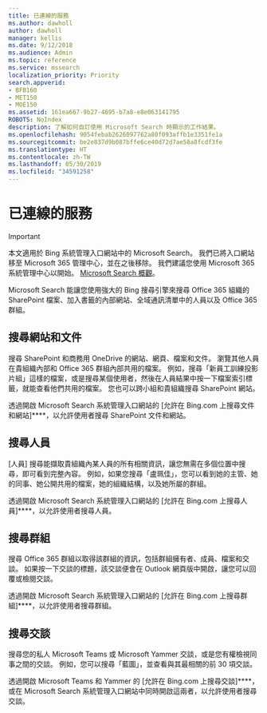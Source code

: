 ```yaml
---
title: 已連線的服務
ms.author: dawholl
author: dawholl
manager: kellis
ms.date: 9/12/2018
ms.audience: Admin
ms.topic: reference
ms.service: mssearch
localization_priority: Priority
search.appverid:
- BFB160
- MET150
- MOE150
ms.assetid: 161ea667-9b27-4695-b7a8-e8e063141795
ROBOTS: NoIndex
description: 了解如何自訂使用 Microsoft Search 時顯示的工作結果。
ms.openlocfilehash: 9054febab2626097762a80f093affb1e3351fe1a
ms.sourcegitcommit: be2e837d9b087bffe6ce40d72d7ae58a8fcdf3fe
ms.translationtype: HT
ms.contentlocale: zh-TW
ms.lasthandoff: 05/30/2019
ms.locfileid: "34591258"
---
```

# <a name="connected-services"></a>已連線的服務

> [!IMPORTANT]
> 本文適用於 Bing 系統管理入口網站中的 Microsoft Search。 我們已將入口網站移至 Microsoft 365 管理中心，並在之後移除。 我們建議您使用 Microsoft 365 系統管理中心以開始。 [Microsoft Search 概觀](overview-microsoft-search.md)。
     
     
Microsoft Search 能讓您使用強大的 Bing 搜尋引擎來搜尋 Office 365 組織的 SharePoint 檔案、加入書籤的內部網站、全域通訊清單中的人員以及 Office 365 群組。
  
## <a name="search-for-sites-and-documents"></a>搜尋網站和文件

搜尋 SharePoint 和商務用 OneDrive 的網站、網頁、檔案和文件。 瀏覽其他人員在貴組織內部和 Office 365 群組內部共用的檔案。 例如，搜尋「新員工訓練投影片組」這樣的檔案，或是搜尋某個使用者，然後在人員結果中按一下檔案索引標籤，就能查看他們共用的檔案。 您也可以跨小組和貴組織搜尋 SharePoint 網站。
  
透過開啟 Microsoft Search 系統管理入口網站的 [允許在 Bing.com 上搜尋文件和網站]****，以允許使用者搜尋 SharePoint 文件和網站。 
  
## <a name="search-for-people"></a>搜尋人員

[人員] 搜尋能擷取貴組織內某人員的所有相關資訊，讓您無需在多個位置中搜尋，即可看到完整內容。 例如，如果您搜尋「盧珮佳」，您可以看到她的主管、她的同事、她公開共用的檔案，她的組織結構，以及她所屬的群組。
  
透過開啟 Microsoft Search 系統管理入口網站的 [允許在 Bing.com 上搜尋人員]****，以允許使用者搜尋人員。 
  
## <a name="search-for-groups"></a>搜尋群組

搜尋 Office 365 群組以取得該群組的資訊，包括群組擁有者、成員、檔案和交談。 如果按一下交談的標題，該交談便會在 Outlook 網頁版中開啟，讓您可以回覆或檢閱交談。
  
透過開啟 Microsoft Search 系統管理入口網站的 [允許在 Bing.com 上搜尋群組]****，以允許使用者搜尋群組。 
  
## <a name="search-for-conversations"></a>搜尋交談

搜尋您的私人 Microsoft Teams 或 Microsoft Yammer 交談，或是您有權檢視同事之間的交談。 例如，您可以搜尋「藍圖」，並查看與其最相關的前 30 項交談。
  
透過開啟 Microsoft Teams 和 Yammer 的 [允許在 Bing.com 上搜尋交談]****，或在 Microsoft Search 系統管理入口網站中同時開啟這兩者，以允許使用者搜尋交談。 

  

